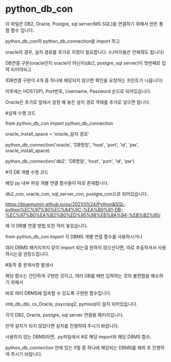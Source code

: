 # python_db_con

이 파일은 DB2, Oracle, Postgre, sql server(MS SQL)을 연결하기 위해서 만든 통합 함수 입니다.

python_db_con의 python_db_connection을 import 하고

oracle의 경우, 설치 경로를 추가로 지정이 필요합니다. (나머지들은 안해줘도 됩니다)

DB연결 구분(oracle인지 oracle이 아닌지(db2, postgre, sql server)이 첫번째로 입력 되어야되고

(DB연결 구분이 4개 중 하나에 해당되지 않으면 확인을 요청하는 프린트가 나옵니다)

이후에는 HOST(IP), Port번호, Username, Password 순으로 되어있습니다.

Oracle은 추가로 앞에서 설정 해 놓은 설치 경로 객체를 추가로 넣으면 됩니다.

#실제 수행 코드

from python_db_con import python_db_connection

oracle_install_space = 'oracle_설치 경로'

python_db_connection('oracle', 'DB명칭', 'host', 'port', 'id', 'pw',
                     oracle_install_space)

python_db_connection('db2', 'DB명칭', 'host', 'port', 'id', 'pw')


#각 DB 개별 수행 코드

해당 py 내부 파일 개별 연결 함수들이 따로 존재합니다.

db2_con, oracle_con, sql_server_con, postgre_con으로 되어있습니다.

https://bluemumin.github.io/ps/2021/01/24/Python&SQL-python%EC%97%90%EC%84%9C-%EA%B0%81-DB-%EC%97%B0%EA%B2%B0%ED%95%98%EB%8A%94-%EB%B2%95/

에 각 DB별 연결 방법 또한 적어 놓았습니다.

from python_db_con import 각 DBMS 개별 연결 함수를 사용하시거나

여러 DBMS 패키지까지 같이 import 되는걸 원하지 않으신다면, 따로 추출하셔서 사용하시는걸 권장드립니다.

#동작 중 문제사항 발생시

해당 함수는 간단하게 구현한 것이고, 여러 DB를 매번 입력하는 것의 불편함을 해소하기 위해서

바로 여러 DBMS에 접속할 수 있도록 구현한 함수입니다.

imb_db_dbi, cx_Oracle, psycopg2, pymssql이 설치 되어있습니다.

각각 DB2, Oracle, postgre, sql server 연결용 패키지입니다.

만약 설치가 되지 않았다면 설치를 진행하여 주시기 바랍니다.

사용하지 않는 DBMS라면, .py파일에서 #로 해당 import와 해당 DBMS 함수, 

python_db_connection 안에 있는 if절 중 하나에 해당되는 DBMS를 제외 후 진행하여 주시기 바랍니다.